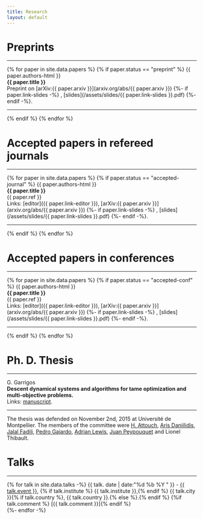 ```yaml
---
title: Research
layout: default
---
```


# Preprints

---

{% for paper in site.data.papers %}
{% if paper.status == "preprint" %}
{{ paper.authors-html }} \
**{{ paper.title }}** \
Preprint on [arXiv:{{ paper.arxiv }}](arxiv.org/abs/{{ paper.arxiv }})
{%- if paper.link-slides -%}
, [slides](/assets/slides/{{ paper.link-slides }}.pdf)
{%- endif -%}.

---
{% endif %}
{% endfor %}


# Accepted papers in refereed journals

---

{% for paper in site.data.papers %}
{% if paper.status == "accepted-journal" %}
{{ paper.authors-html }} \
**{{ paper.title }}** \
{{ paper.ref }} \
Links: [editor]({{ paper.link-editor }}), 
[arXiv:{{ paper.arxiv }}](arxiv.org/abs/{{ paper.arxiv }})
{%- if paper.link-slides -%}
, [slides](/assets/slides/{{ paper.link-slides }}.pdf)
{%- endif -%}.

---
{% endif %}
{% endfor %}

# Accepted papers in conferences

---

{% for paper in site.data.papers %}
{% if paper.status == "accepted-conf" %}
{{ paper.authors-html }} \
**{{ paper.title }}** \
{{ paper.ref }} \
Links: [editor]({{ paper.link-editor }}), 
[arXiv:{{ paper.arxiv }}](arxiv.org/abs/{{ paper.arxiv }})
{%- if paper.link-slides -%}
, [slides](/assets/slides/{{ paper.link-slides }}.pdf)
{%- endif -%}.

---
{% endif %}
{% endfor %}

# Ph. D. Thesis

---

G. Garrigos \
**Descent dynamical systems and algorithms for tame optimization and multi-objective problems.** \
Links: [manuscript](https://tel.archives-ouvertes.fr/tel-01245406).

---

The thesis was defended on November 2nd, 2015 at Université de Montpellier. 
The members of the committee were 
<a href="https://scholar.google.com/citations?user=pKr252gAAAAJ&amp;hl=fr">H. Attouch</a>,
<a href="http://www.dim.uchile.cl/~arisd/">Aris Daniilidis</a>,
<a href="https://fadili.users.greyc.fr/">Jalal Fadili</a>,
<a href="http://pgajardo.mat.utfsm.cl/">Pedro Gajardo</a>,
<a href="http://people.orie.cornell.edu/aslewis/">Adrian Lewis</a>,
<a href="http://dim.uchile.cl/~jpeypou/">Juan Peypouquet</a> 
and Lionel Thibault.

# Talks

---

{% for talk in site.data.talks -%}
{{ talk. date | date:"%d %b %Y " }} - 
<a href="{{ talk.url }}">{{ talk.event }}</a>, 
{% if talk.institute %} {{ talk.institute }},{% endif %} {{ talk.city }}{% if talk.country %}, {{ talk.country }}.{% else %}.{% endif %}
{%if talk.comment %} [{{ talk.comment }}]{% endif %}<br>
{%- endfor -%}
















